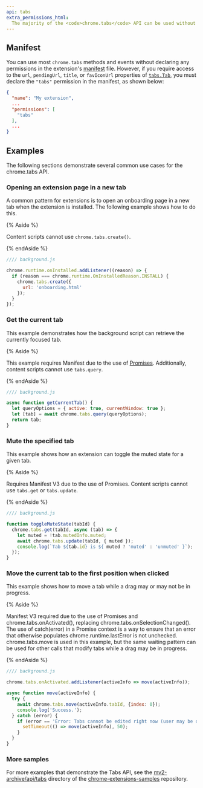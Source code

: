 ```yaml
---
api: tabs
extra_permissions_html:
  The majority of the <code>chrome.tabs</code> API can be used without declaring any permission. However, the <code>"tabs"</code> permission is required in order to populate the <code>url</code>, <code>pendingUrl</code>, <code>title</code>, and <code>favIconUrl</code> properties of <code><a href="#type-Tab">Tab</a></code>.
---
```


## Manifest

You can use most `chrome.tabs` methods and events without declaring any permissions in the
extension's [manifest][manifest] file. However, if you require access to the `url`, `pendingUrl`,
`title`, or `favIconUrl` properties of [`tabs.Tab`][tab], you must declare the `"tabs"` permission
in the manifest, as shown below:

```json
{
  "name": "My extension",
  ...
  "permissions": [
    "tabs"
  ],
  ...
}
```

## Examples

The following sections demonstrate several common use cases for the chrome.tabs API.

### Opening an extension page in a new tab

A common pattern for extensions is to open an onboarding page in a new tab when the extension is
installed. The following example shows how to do this.

{% Aside %}

Content scripts cannot use `chrome.tabs.create()`.

{% endAside %}

```js
//// background.js

chrome.runtime.onInstalled.addListener((reason) => {
  if (reason === chrome.runtime.OnInstalledReason.INSTALL) {
    chrome.tabs.create({
      url: 'onboarding.html'
    });
  }
});
```

### Get the current tab

This example demonstrates how the background script can retrieve the currently focused tab.

{% Aside %}

This example requires Manifest due to the use of [Promises][promises]. Additionally, content scripts
cannot use `tabs.query`.

{% endAside %}

```js
//// background.js

async function getCurrentTab() {
  let queryOptions = { active: true, currentWindow: true };
  let [tab] = await chrome.tabs.query(queryOptions);
  return tab;
}
```

### Mute the specified tab

This example shows how an extension can toggle the muted state for a given tab.

{% Aside %}

Requires Manifest V3 due to the use of Promises. Content scripts cannot use `tabs.get` or
`tabs.update`.

{% endAside %}

```js
//// background.js

function toggleMuteState(tabId) {
  chrome.tabs.get(tabId, async (tab) => {
    let muted = !tab.mutedInfo.muted;
    await chrome.tabs.update(tabId, { muted });
    console.log(`Tab ${tab.id} is ${ muted ? 'muted' : 'unmuted' }`);
  });
}
```

### Move the current tab to the first position when clicked

This example shows how to move a tab while a drag may or may not be in progress.

{% Aside %}

Manifest V3 required due to the use of Promises and chrome.tabs.onActivated(), replacing
chrome.tabs.onSelectionChanged(). The use of catch(error) in a Promise context is a way to ensure
that an error that otherwise populates chrome.runtime.lastError is not unchecked. chrome.tabs.move
is used in this example, but the same waiting pattern can be used for other calls that modify tabs
while a drag may be in progress.

{% endAside %}

```js
//// background.js

chrome.tabs.onActivated.addListener(activeInfo => move(activeInfo));

async function move(activeInfo) {
  try {
    await chrome.tabs.move(activeInfo.tabId, {index: 0});
    console.log('Success.');
  } catch (error) {
    if (error == 'Error: Tabs cannot be edited right now (user may be dragging a tab).') {
      setTimeout(() => move(activeInfo), 50);
    }
  }
}
```

### More samples

For more examples that demonstrate the Tabs API, see the [mv2-archive/api/tabs][mv2-tabs-samples]
directory of the [chrome-extensions-samples][samples-repo] repository.

[manifest]: /docs/extensions/mv3/manifest/
[promises]: /docs/extensions/mv3/promises/
[tab]: #type-Tab
[mv2-tabs-samples]: https://github.com/GoogleChrome/chrome-extensions-samples/tree/master/mv2-archive/api/tabs/
[samples-repo]: https://github.com/GoogleChrome/chrome-extensions-samples

